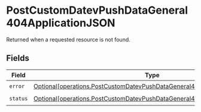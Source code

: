 # PostCustomDatevPushDataGeneral404ApplicationJSON

Returned when a requested resource is not found.


## Fields

| Field                                                                                                                                                                | Type                                                                                                                                                                 | Required                                                                                                                                                             | Description                                                                                                                                                          |
| -------------------------------------------------------------------------------------------------------------------------------------------------------------------- | -------------------------------------------------------------------------------------------------------------------------------------------------------------------- | -------------------------------------------------------------------------------------------------------------------------------------------------------------------- | -------------------------------------------------------------------------------------------------------------------------------------------------------------------- |
| `error`                                                                                                                                                              | [Optional[operations.PostCustomDatevPushDataGeneral404ApplicationJSONError]](undefined/models/operations/postcustomdatevpushdatageneral404applicationjsonerror.md)   | :heavy_check_mark:                                                                                                                                                   | N/A                                                                                                                                                                  |
| `status`                                                                                                                                                             | [Optional[operations.PostCustomDatevPushDataGeneral404ApplicationJSONStatus]](undefined/models/operations/postcustomdatevpushdatageneral404applicationjsonstatus.md) | :heavy_check_mark:                                                                                                                                                   | N/A                                                                                                                                                                  |